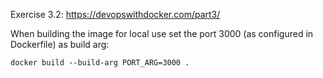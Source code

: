 Exercise 3.2: https://devopswithdocker.com/part3/

When building the image for local use set the port 3000 (as configured in Dockerfile) as build arg:
```
docker build --build-arg PORT_ARG=3000 .
```
